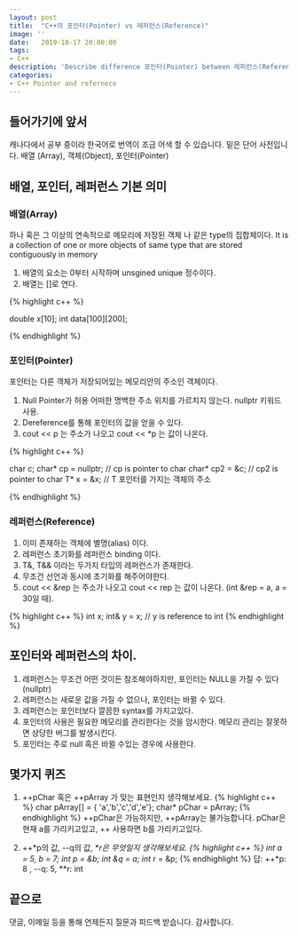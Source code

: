 ```yaml
---
layout: post
title:  "C++의 포인터(Pointer) vs 레퍼런스(Reference)"
image: ''
date:   2019-10-17 20:00:00
tags:
- C++
description: 'Describe difference 포인터(Pointer) between 레퍼런스(Reference)'
categories:
- C++ Pointer and refernece
---
```


## 들어가기에 앞서
캐나다에서 공부 중이라 한국어로 번역이 조금 어색 할 수 있습니다. 밑은 단어 사전입니다.
배열 (Array), 객체(Object), 포인터(Pointer)

## 배열, 포인터, 레퍼런스 기본 의미
### 배열(Array)
하나 혹은 그 이상의 연속적으로 메모리에 저장된 객체 나 같은 type의 집합체이다.
It is a collection of one or more objects of same type that are stored contiguously in memory

1. 배열의 요소는 0부터 시작하며 unsgined unique 정수이다.
2. 배열는 []로 연다.

{% highlight c++ %}

double x[10];
int data[100][200];

{% endhighlight %}

### 포인터(Pointer)
포인터는 다른 객체가 저장되어있는 메모리안의 주소인 객체이다.

1. Null Pointer가 허용 어떠한 명백한 주소 위치를 가르치지 않는다. nullptr 키워드 사용.
2. Dereference를 통해 포인터의 값을 얻을 수 있다.
3. cout << p 는 주소가 나오고 cout << *p 는 값이 나온다.

{% highlight c++ %}

char c;
char* cp = nullptr; // cp is pointer to char
char* cp2 = &c; // cp2 is pointer to char
T* x = &x; // T 포인터를 가지는 객체의 주소

{% endhighlight %}

### 레퍼런스(Reference)

1. 이미 존재하는 객체에 별명(alias) 이다.
2. 레퍼런스 초기화를 레퍼런스 binding 이다.
3. T&, T&& 이라는 두가지 타입의 레퍼런스가 존재한다.
4. 무조건 선언과 동시에 초기화를 해주어야한다.
5. cout << &rep 는 주소가 나오고 cout << rep 는 값이 나온다. (int &rep = a, a = 30일 때).

{% highlight c++ %}
int x;
int& y = x; // y is reference to int
{% endhighlight %}

## 포인터와 레퍼런스의 차이.

1. 레퍼런스는 무조건 어떤 것이든 참조해야하지만, 포인터는 NULL을 가질 수 있다(nullptr)
2. 레퍼런스는 새로운 값을 가질 수 없으나, 포인터는 바뀔 수 있다.
3. 레퍼런스는 포인터보다 깔끔한 syntax를 가지고있다.
4. 포인터의 사용은 필요한 메모리를 관리한다는 것을 암시한다. 메모리 관리는 잘못하면 상당한 버그를 발생시킨다.
5. 포인터는 주로 null 혹은 바뀔 수있는 경우에 사용한다.

## 몇가지 퀴즈

1. ++pChar 혹은 ++pArray 가 맞는 표현인지 생각해보세요.
{% highlight c++ %}
char pArray[] = { 'a','b','c','d','e'}; char* pChar = pArray;
{% endhighlight %}
++pChar은 가능하지만, ++pArray는 불가능합니다. pChar은 현재 a를 가리키고있고, ++ 사용하면 b를 가리키고있다.

2. ++*p의 값, --q의 값, **r은 무엇일지 생각해보세요.
{% highlight c++ %}
int a = 5, b = 7; int *p = &b; int &q = a; int** r = &p;
{% endhighlight %}
답: ++*p: 8 , --q: 5, **r: int

## 끝으로
댓글, 이메일 등을 통해 언제든지 질문과 피드백 받습니다. 감사합니다.